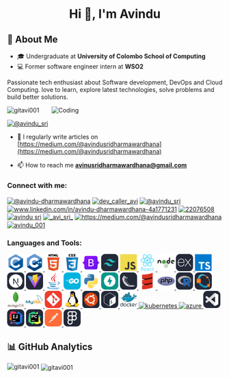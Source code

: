 <h1 align="center">Hi 👋, I'm Avindu</h1>

## 🚀 About Me

- 🎓 Undergraduate at **University of Colombo School of Computing**
- 💻 Former software engineer intern at **WSO2**
<p>Passionate tech enthusiast about Software development, DevOps and Cloud Computing. love to learn, explore latest technologies, solve problems and build better solutions.</p>

<img align="right" alt="Coding" width="400" src="https://miro.medium.com/v2/resize:fit:828/format:webp/0*ygaHmPjQnVmEApdT.gif"> 

<p align="left"> <img src="https://komarev.com/ghpvc/?username=gitavi001&label=Profile%20views&color=0e75b6&style=flat" alt="gitavi001" /> </p>

<p align="left"> <a href="https://twitter.com/@avindu_sri" target="blank"><img src="https://img.shields.io/twitter/follow/avindu_sri?logo=twitter&style=for-the-badge" alt="@avindu_sri" /></a> </p>

- 📝 I regularly write articles on [https://medium.com/@avindusridharmawardhana](https://medium.com/@avindusridharmawardhana)

- 📫 How to reach me **avinusridharmawardhana@gmail.com**

<h3 align="left">Connect with me:</h3>
<p align="left">
<a href="https://codepen.io/@avindu-dharmawardhana" target="blank"><img align="center" src="https://raw.githubusercontent.com/rahuldkjain/github-profile-readme-generator/master/src/images/icons/Social/codepen.svg" alt="@avindu-dharmawardhana" height="30" width="40" /></a>
<a href="https://dev.to/dev_caller_avi" target="blank"><img align="center" src="https://raw.githubusercontent.com/rahuldkjain/github-profile-readme-generator/master/src/images/icons/Social/devto.svg" alt="dev_caller_avi" height="30" width="40" /></a>
<a href="https://twitter.com/@avindu_sri" target="blank"><img align="center" src="https://raw.githubusercontent.com/rahuldkjain/github-profile-readme-generator/master/src/images/icons/Social/twitter.svg" alt="@avindu_sri" height="30" width="40" /></a>
<a href="https://linkedin.com/in/https://www.linkedin.com/in/avindu-dharmawardhana-4a1771231" target="blank"><img align="center" src="https://raw.githubusercontent.com/rahuldkjain/github-profile-readme-generator/master/src/images/icons/Social/linked-in-alt.svg" alt="www.linkedin.com/in/avindu-dharmawardhana-4a1771231" height="30" width="40" /></a>
<a href="https://stackoverflow.com/users/22076508" target="blank"><img align="center" src="https://raw.githubusercontent.com/rahuldkjain/github-profile-readme-generator/master/src/images/icons/Social/stack-overflow.svg" alt="22076508" height="30" width="40" /></a>
<a href="https://fb.com/avindu sri" target="blank"><img align="center" src="https://raw.githubusercontent.com/rahuldkjain/github-profile-readme-generator/master/src/images/icons/Social/facebook.svg" alt="avindu sri" height="30" width="40" /></a>
<a href="https://instagram.com/_avi_sri_" target="blank"><img align="center" src="https://raw.githubusercontent.com/rahuldkjain/github-profile-readme-generator/master/src/images/icons/Social/instagram.svg" alt="_avi_sri_" height="30" width="40" /></a>
<a href="https://medium.com/@avindusridharmawardhana" target="blank"><img align="center" src="https://raw.githubusercontent.com/rahuldkjain/github-profile-readme-generator/master/src/images/icons/Social/medium.svg" alt="https://medium.com/@avindusridharmawardhana" height="30" width="40" /></a>
<a href="https://www.leetcode.com/avindu_001" target="blank"><img align="center" src="https://raw.githubusercontent.com/rahuldkjain/github-profile-readme-generator/master/src/images/icons/Social/leet-code.svg" alt="avindu_001" height="30" width="40" /></a>
</p>

<h3 align="left">Languages and Tools:</h3>
<p align="left"> 
<a href="https://www.cprogramming.com/" target="_blank" rel="noreferrer"> 
  <img src="https://raw.githubusercontent.com/devicons/devicon/master/icons/c/c-original.svg" alt="c" width="40" height="40"/> 
</a> 
<a href="https://www.w3schools.com/cpp/" target="_blank" rel="noreferrer"> 
  <img src="https://raw.githubusercontent.com/devicons/devicon/master/icons/cplusplus/cplusplus-original.svg" alt="cplusplus" width="40" height="40"/> 
</a> 
<a href="https://www.w3schools.com/html/" target="_blank" rel="noreferrer"> 
  <img src="https://raw.githubusercontent.com/devicons/devicon/master/icons/html5/html5-original-wordmark.svg" alt="html5" width="40" height="40"/> 
</a> 
<a href="https://www.w3schools.com/css/" target="_blank" rel="noreferrer"> 
  <img src="https://raw.githubusercontent.com/devicons/devicon/master/icons/css3/css3-original-wordmark.svg" alt="css3" width="40" height="40"/> 
</a>
<a href="https://getbootstrap.com" target="_blank" rel="noreferrer"> 
  <img src="https://raw.githubusercontent.com/devicons/devicon/master/icons/bootstrap/bootstrap-original.svg" alt="bootstrap" width="40" height="40"/> 
</a> 
<a href="https://tailwindcss.com/" target="_blank" rel="noreferrer"> 
  <img src="https://github.com/tandpfun/skill-icons/blob/main/icons/TailwindCSS-Dark.svg" alt="tailwind" width="40" height="40"/> 
</a>   
<a href="https://developer.mozilla.org/en-US/docs/Web/JavaScript" target="_blank" rel="noreferrer"> 
  <img src="https://raw.githubusercontent.com/devicons/devicon/master/icons/javascript/javascript-original.svg" alt="javascript" width="40" height="40"/> 
</a>
<a href="https://reactjs.org/" target="_blank" rel="noreferrer"> 
  <img src="https://raw.githubusercontent.com/devicons/devicon/master/icons/react/react-original-wordmark.svg" alt="react" width="40" height="40"/> 
</a>
<a href="https://nodejs.org" target="_blank" rel="noreferrer"> 
  <img src="https://raw.githubusercontent.com/devicons/devicon/master/icons/nodejs/nodejs-original-wordmark.svg" alt="nodejs" width="40" height="40"/> 
</a> 
<a href="https://nodejs.org" target="_blank" rel="noreferrer"> 
  <img src="https://github.com/tandpfun/skill-icons/blob/main/icons/ExpressJS-Dark.svg" alt="Express.js" width="40" height="40"/> 
</a>
<a href="https://www.typescriptlang.org/" target="_blank" rel="noreferrer"> 
  <img src="https://raw.githubusercontent.com/devicons/devicon/master/icons/typescript/typescript-original.svg" alt="typescript" width="40" height="40"/> 
</a>
<a href="https://www.typescriptlang.org/" target="_blank" rel="noreferrer"> 
  <img src="https://github.com/tandpfun/skill-icons/blob/main/icons/NextJS-Dark.svg" alt="NextJjs" width="40" height="40"/> 
</a>
<a href="https://www.typescriptlang.org/" target="_blank" rel="noreferrer"> 
  <img src="https://github.com/tandpfun/skill-icons/blob/main/icons/Vite-Dark.svg" alt="Vite" width="40" height="40"/> 
</a>
<a href="https://www.java.com" target="_blank" rel="noreferrer"> 
  <img src="https://raw.githubusercontent.com/devicons/devicon/master/icons/java/java-original.svg" alt="java" width="40" height="40"/> 
</a>
<a href="https://www.python.org" target="_blank" rel="noreferrer"> 
  <img src="https://github.com/tandpfun/skill-icons/blob/main/icons/GoLang.svg" alt="Go" width="40" height="40"/> 
</a>
<a href="https://www.python.org" target="_blank" rel="noreferrer"> 
  <img src="https://raw.githubusercontent.com/devicons/devicon/master/icons/python/python-original.svg" alt="python" width="40" height="40"/> 
</a> 
<a href="https://www.python.org" target="_blank" rel="noreferrer"> 
  <img src="https://github.com/tandpfun/skill-icons/blob/main/icons/FastAPI.svg" alt="FastAPI" width="40" height="40"/> 
</a> 
<a href="https://www.python.org" target="_blank" rel="noreferrer"> 
  <img src="https://github.com/tandpfun/skill-icons/blob/main/icons/Flask-Dark.svg" alt="Flask" width="40" height="40"/> 
</a> 
<a href="https://www.scala-lang.org" target="_blank" rel="noreferrer"> 
  <img src="https://raw.githubusercontent.com/devicons/devicon/master/icons/scala/scala-original.svg" alt="scala" width="40" height="40"/> 
</a>
<a href="https://www.php.net" target="_blank" rel="noreferrer"> 
  <img src="https://raw.githubusercontent.com/devicons/devicon/master/icons/php/php-original.svg" alt="php" width="40" height="40"/> 
</a>
<a href="https://www.php.net" target="_blank" rel="noreferrer"> 
  <img src="https://github.com/tandpfun/skill-icons/blob/main/icons/R-Dark.svg" alt="R" width="40" height="40"/> 
</a>
<a href="https://www.php.net" target="_blank" rel="noreferrer"> 
  <img src="https://github.com/tandpfun/skill-icons/blob/main/icons/Octave-Dark.svg" alt="Octave" width="40" height="40"/> 
</a>
<a href="https://www.mongodb.com/" target="_blank" rel="noreferrer"> 
  <img src="https://raw.githubusercontent.com/devicons/devicon/master/icons/mongodb/mongodb-original-wordmark.svg" alt="mongodb" width="40" height="40"/> 
</a> 
<a href="https://www.mysql.com/" target="_blank" rel="noreferrer"> 
  <img src="https://raw.githubusercontent.com/devicons/devicon/master/icons/mysql/mysql-original-wordmark.svg" alt="mysql" width="40" height="40"/> 
</a>
<a href="https://www.git.org/" target="_blank" rel="noreferrer"> 
  <img src="https://github.com/tandpfun/skill-icons/blob/main/icons/Git.svg" alt="git" width="40" height="40"/> 
</a>   
<a href="https://www.linux.org/" target="_blank" rel="noreferrer"> 
  <img src="https://raw.githubusercontent.com/devicons/devicon/master/icons/linux/linux-original.svg" alt="linux" width="40" height="40"/> 
</a> 
<a href="https://www.linux.org/" target="_blank" rel="noreferrer"> 
  <img src="https://github.com/tandpfun/skill-icons/blob/main/icons/Ubuntu-Dark.svg" alt="linux" width="40" height="40"/> 
</a>
<a href="https://www.linux.org/" target="_blank" rel="noreferrer"> 
  <img src="https://github.com/tandpfun/skill-icons/blob/main/icons/Bash-Dark.svg" alt="Bash" width="40" height="40"/> 
</a> 
<a href="https://www.docker.com/" target="_blank" rel="noreferrer"> 
  <img src="https://raw.githubusercontent.com/devicons/devicon/master/icons/docker/docker-original-wordmark.svg" alt="docker" width="40" height="40"/> 
</a>
<a href="https://kubernetes.io" target="_blank" rel="noreferrer"> 
  <img src="https://www.vectorlogo.zone/logos/kubernetes/kubernetes-icon.svg" alt="kubernetes" width="40" height="40"/> 
</a> 
<a href="https://azure.microsoft.com/en-in/" target="_blank" rel="noreferrer"> 
  <img src="https://www.vectorlogo.zone/logos/microsoft_azure/microsoft_azure-icon.svg" alt="azure" width="40" height="40"/> 
</a>
<a href="https://azure.microsoft.com/en-in/" target="_blank" rel="noreferrer"> 
  <img src="https://github.com/tandpfun/skill-icons/blob/main/icons/VSCode-Dark.svg" alt="VScode" width="40" height="40"/> 
</a>
<a href="https://azure.microsoft.com/en-in/" target="_blank" rel="noreferrer"> 
  <img src="https://github.com/tandpfun/skill-icons/blob/main/icons/Idea-Dark.svg" alt="Intellij" width="40" height="40"/> 
</a>
<a href="https://azure.microsoft.com/en-in/" target="_blank" rel="noreferrer"> 
  <img src="https://github.com/tandpfun/skill-icons/blob/main/icons/PyCharm-Dark.svg" alt="Pycharm" width="40" height="40"/> 
</a>
<a href="https://azure.microsoft.com/en-in/" target="_blank" rel="noreferrer"> 
  <img src="https://github.com/tandpfun/skill-icons/blob/main/icons/Postman.svg" alt="Postman" width="40" height="40"/> 
</a>
<a href="https://azure.microsoft.com/en-in/" target="_blank" rel="noreferrer"> 
  <img src="https://github.com/tandpfun/skill-icons/blob/main/icons/Figma-Dark.svg" alt="Figma" width="40" height="40"/> 
</a>
</p>

## 📊 GitHub Analytics

<p><img align="left" src="https://github-readme-stats.vercel.app/api/top-langs?username=gitavi001&show_icons=true&locale=en&layout=compact" alt="gitavi001" /></p>

<p>&nbsp;<img align="center" src="https://github-readme-stats.vercel.app/api?username=gitavi001&show_icons=true&locale=en" alt="gitavi001" /></p>
